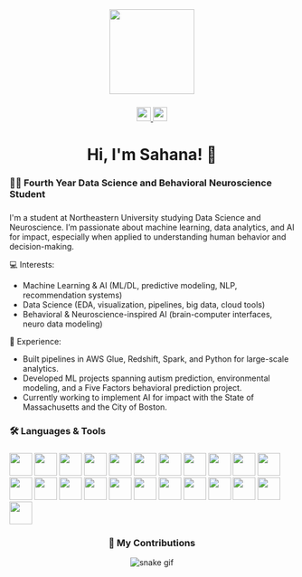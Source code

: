 <div align="center">
  <img height="150" src="https://encrypted-tbn0.gstatic.com/images?q=tbn:ANd9GcTEf5OgidiJ0le7cG5XddbCzuV_xLJm6MBUuQ&s" />
</div>

###

<div align="center">
  <a href="https://www.linkedin.com/in/sahana-dhar/">
    <img src="https://img.shields.io/static/v1?message=LinkedIn&logo=linkedin&label=&color=0077B5&logoColor=white&style=for-the-badge" height="25" />
  </a>
  <a href="mailto:sahanadhar@outlook.com">
    <img src="https://img.shields.io/static/v1?message=Outlook&logo=microsoft-outlook&label=&color=0078D4&logoColor=white&style=for-the-badge" height="25" />
  </a>
</div>

###

<h1 align="center">Hi, I'm Sahana! 👋</h1>

###

<h3 align="left">👩‍💻 Fourth Year Data Science and Behavioral Neuroscience Student</h3>

###

<p align="left">
I'm a student at Northeastern University studying Data Science and Neuroscience.  
I’m passionate about machine learning, data analytics, and AI for impact, especially when applied to understanding human behavior and decision-making.  

💻 Interests:  
- Machine Learning & AI (ML/DL, predictive modeling, NLP, recommendation systems)  
- Data Science (EDA, visualization, pipelines, big data, cloud tools)  
- Behavioral & Neuroscience-inspired AI (brain-computer interfaces, neuro data modeling)  

🚀 Experience:  
- Built pipelines in AWS Glue, Redshift, Spark, and Python for large-scale analytics.  
- Developed ML projects spanning autism prediction, environmental modeling, and a Five Factors behavioral prediction project.  
- Currently working to implement AI for impact with the State of Massachusetts and the City of Boston.
</p>

###

<h3 align="left">🛠 Languages & Tools</h3>

###

<div align="left">
  <img src="https://cdn.jsdelivr.net/gh/devicons/devicon/icons/python/python-original.svg" height="40" />
  <img src="https://cdn.jsdelivr.net/gh/devicons/devicon/icons/r/r-original.svg" height="40" />
  <img src="https://cdn.jsdelivr.net/gh/devicons/devicon/icons/cplusplus/cplusplus-original.svg" height="40" />
  <img src="https://skillicons.dev/icons?i=sql,postgres,mysql,sqlite" height="40" />
  <img src="https://cdn.jsdelivr.net/gh/devicons/devicon/icons/pandas/pandas-original.svg" height="40" />
  <img src="https://cdn.jsdelivr.net/gh/devicons/devicon/icons/numpy/numpy-original.svg" height="40" />
  <img src="https://cdn.jsdelivr.net/gh/devicons/devicon/icons/matlab/matlab-original.svg" height="40" />
  <img src="https://cdn.jsdelivr.net/gh/devicons/devicon/icons/jupyter/jupyter-original.svg" height="40" />
  <img src="https://cdn.jsdelivr.net/gh/devicons/devicon/icons/git/git-original.svg" height="40" />
  <img src="https://cdn.jsdelivr.net/gh/devicons/devicon/icons/github/github-original.svg" height="40" />
  <img src="https://cdn.jsdelivr.net/gh/devicons/devicon/icons/docker/docker-plain-wordmark.svg" height="40" />
  <img src="https://cdn.jsdelivr.net/gh/devicons/devicon/icons/amazonwebservices/amazonwebservices-original.svg" height="40" />
  <img src="https://cdn.jsdelivr.net/gh/devicons/devicon/icons/linux/linux-original.svg" height="40" />
  <img src="https://cdn.jsdelivr.net/gh/devicons/devicon/icons/html5/html5-original.svg" height="40" />
  <img src="https://cdn.jsdelivr.net/gh/devicons/devicon/icons/javascript/javascript-original.svg" height="40" />
  <img src="https://cdn.jsdelivr.net/gh/devicons/devicon/icons/typescript/typescript-original.svg" height="40" />
  <img src="https://cdn.jsdelivr.net/gh/devicons/devicon/icons/flask/flask-original.svg" height="40" />
  <img src="https://cdn.jsdelivr.net/gh/devicons/devicon/icons/confluence/confluence-original.svg" height="40" />
  <img src="https://cdn.jsdelivr.net/gh/devicons/devicon/icons/jira/jira-original.svg" height="40" />
  <img src="https://cdn.jsdelivr.net/gh/devicons/devicon/icons/pycharm/pycharm-original.svg" height="40" />
  <img src="https://cdn.jsdelivr.net/gh/devicons/devicon/icons/vscode/vscode-original.svg" height="40" />
  <img src="https://cdn.jsdelivr.net/gh/devicons/devicon/icons/latex/latex-original.svg" height="40" />
  <img src="https://cdn.jsdelivr.net/gh/devicons/devicon/icons/canva/canva-original.svg" height="40" />
</div>

###

<h3 align="center">🐍 My Contributions</h3>

<p align="center">
  <img src="https://github.com/sahana-dhar/sahana-dhar/blob/output/github-contribution-grid-snake.svg" alt="snake gif" />
</p>
